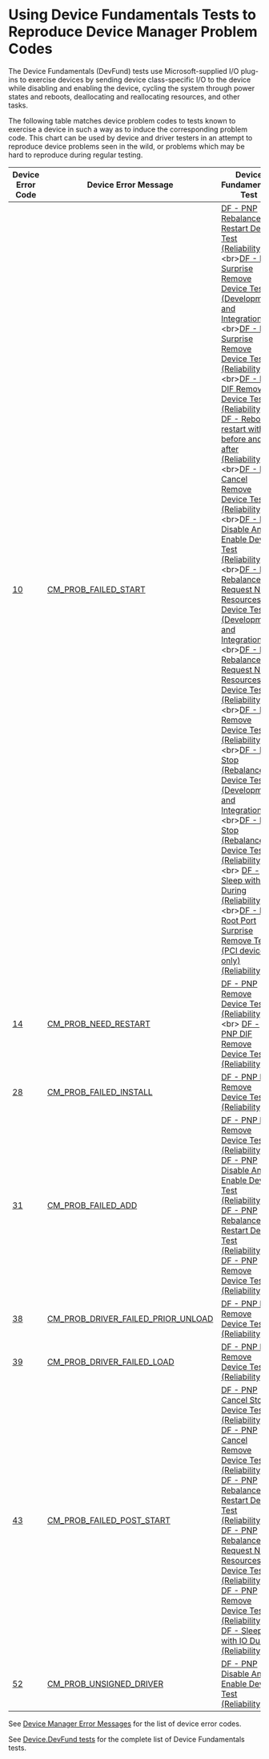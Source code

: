 # Using Device Fundamentals Tests to Reproduce Device Manager Problem Codes

The Device Fundamentals (DevFund) tests use Microsoft-supplied I/O plug-ins to exercise devices by sending device class-specific I/O to the device while disabling and enabling the device, cycling the system through power states and reboots, deallocating and reallocating resources, and other tasks.

The following table matches device problem codes to tests known to exercise a device in such a way as to induce the corresponding problem code. This chart can be used by device and driver testers in an attempt to reproduce device problems seen in the wild, or problems which may be hard to reproduce during regular testing.

| **Device Error Code**        | **Device Error Message**             | **Device Fundamentals Test**                   |                             
|------------------------------|--------------------------------------|------------------------------------------------|
| [10](https://docs.microsoft.com/en-us/windows-hardware/drivers/install/cm-prob-failed-start) | [CM\_PROB\_FAILED\_START](https://docs.microsoft.com/en-us/windows-hardware/drivers/install/cm-prob-failed-start)| [DF - PNP Rebalance Fail Restart Device Test (Reliability)](https://msdn.microsoft.com/en-us/library/windows/hardware/dn941789(v=vs.85).aspx)<br>[DF - PNP Surprise Remove Device Test (Development and Integration)](https://msdn.microsoft.com/en-us/library/windows/hardware/dn940526(v=vs.85).aspx)<br>[DF - PNP Surprise Remove Device Test (Reliability)](https://msdn.microsoft.com/en-us/library/windows/hardware/dn941905(v=vs.85).aspx)<br>[DF - PNP DIF Remove Device Test (Reliability)](https://docs.microsoft.com/en-us/windows-hardware/test/hlk/testref/731f7bde-e2da-4aab-8e35-3715fa405da7)<br>[DF - Reboot restart with IO before and after (Reliability)](https://msdn.microsoft.com/en-us/library/windows/hardware/dn929617(v=vs.85).aspx)<br>[DF - PNP Cancel Remove Device Test (Reliability)](https://msdn.microsoft.com/en-us/library/windows/hardware/dn929340(v=vs.85).aspx)<br>[DF - PNP Disable And Enable Device Test (Reliability)](https://msdn.microsoft.com/en-us/library/windows/hardware/dn929657(v=vs.85).aspx)<br>[DF - PNP Rebalance Request New Resources Device Test (Development and Integration)](https://msdn.microsoft.com/en-us/library/windows/hardware/dn942119(v=vs.85).aspx)<br>[DF - PNP Rebalance Request New Resources Device Test (Reliability)](https://msdn.microsoft.com/en-us/library/windows/hardware/dn941596(v=vs.85).aspx)<br>[DF - PNP Remove Device Test (Reliability)](https://msdn.microsoft.com/en-us/library/windows/hardware/dn942064(v=vs.85).aspx)<br>[DF - PNP Stop (Rebalance) Device Test (Development and Integration)](https://msdn.microsoft.com/en-us/library/windows/hardware/dn941324(v=vs.85).aspx)<br>[DF - PNP Stop (Rebalance) Device Test (Reliability)](https://msdn.microsoft.com/en-us/library/windows/hardware/dn940665(v=vs.85).aspx)<br>           [DF - Sleep with IO During (Reliability)](https://msdn.microsoft.com/en-us/library/windows/hardware/dn929660(v=vs.85).aspx)<br>[DF - PCI Root Port Surprise Remove Test (PCI devices only) (Reliability)](https://msdn.microsoft.com/en-us/library/windows/hardware/dn942131(v=vs.85).aspx)            |
| [14](https://docs.microsoft.com/en-us/windows-hardware/drivers/install/cm-prob-need-restart)               | [CM\_PROB\_NEED\_RESTART](https://docs.microsoft.com/en-us/windows-hardware/drivers/install/cm-prob-need-restart)                               | [DF - PNP Remove Device Test (Reliability)](https://msdn.microsoft.com/en-us/library/windows/hardware/dn942064(v=vs.85).aspx)<br>           [DF - PNP DIF Remove Device Test (Reliability)](https://msdn.microsoft.com/en-us/library/windows/hardware/dn929420(v=vs.85).aspx)                                       |
| [28](https://docs.microsoft.com/en-us/windows-hardware/drivers/install/cm-prob-failed-install)             | [CM\_PROB\_FAILED\_INSTALL](https://docs.microsoft.com/en-us/windows-hardware/drivers/install/cm-prob-failed-install)                           | [DF - PNP DIF Remove Device Test (Reliability)](https://msdn.microsoft.com/en-us/library/windows/hardware/dn929420(v=vs.85).aspx)                                      |
| [31](https://docs.microsoft.com/en-us/windows-hardware/drivers/install/cm-prob-failed-add)                 | [CM\_PROB\_FAILED\_ADD](https://docs.microsoft.com/en-us/windows-hardware/drivers/install/cm-prob-failed-add)                                   | [DF - PNP DIF Remove Device Test (Reliability)](https://docs.microsoft.com/en-us/windows-hardware/test/hlk/testref/731f7bde-e2da-4aab-8e35-3715fa405da7)<br>[DF - PNP Disable And Enable Device Test (Reliability)](https://docs.microsoft.com/en-us/windows-hardware/test/hlk/testref/9d4e2811-1007-445b-b2bd-a2e0ac8468d2)<br>[DF - PNP Rebalance Fail Restart Device Test (Reliability)](https://docs.microsoft.com/en-us/windows-hardware/test/hlk/testref/d5b9e51a-b1fc-4336-b12c-17215c20956d)<br>[DF - PNP Remove Device Test (Reliability)](https://docs.microsoft.com/en-us/windows-hardware/test/hlk/testref/ead2222e-4485-4bfc-84cd-43ac0d2e8181)                                       |
| [38](https://docs.microsoft.com/en-us/windows-hardware/drivers/install/cm-prob-driver-failed-prior-unload) | [CM\_PROB\_DRIVER\_FAILED\_PRIOR\_UNLOAD](https://docs.microsoft.com/en-us/windows-hardware/drivers/install/cm-prob-driver-failed-prior-unload) | [DF - PNP DIF Remove Device Test (Reliability)](https://msdn.microsoft.com/en-us/library/windows/hardware/dn929420(v=vs.85).aspx)                                      |
| [39](https://docs.microsoft.com/en-us/windows-hardware/drivers/install/cm-prob-driver-failed-load)         | [CM\_PROB\_DRIVER\_FAILED\_LOAD](https://docs.microsoft.com/en-us/windows-hardware/drivers/install/cm-prob-driver-failed-load)                  | [DF - PNP DIF Remove Device Test (Reliability)](https://msdn.microsoft.com/en-us/library/windows/hardware/dn929420(v=vs.85).aspx)                                      |
| [43](https://docs.microsoft.com/en-us/windows-hardware/drivers/install/cm-prob-failed-post-start)          | [CM\_PROB\_FAILED\_POST\_START](https://docs.microsoft.com/en-us/windows-hardware/drivers/install/cm-prob-failed-post-start)                    | [DF - PNP Cancel Stop Device Test (Reliability)](https://docs.microsoft.com/en-us/windows-hardware/test/hlk/testref/af6dc68b-da92-41aa-a538-fe2f73c2cb71)<br>[DF - PNP Cancel Remove Device Test (Reliability)](https://docs.microsoft.com/en-us/windows-hardware/test/hlk/testref/6b6a633f-6042-44db-888f-8fcc6381fb98)<br>[DF - PNP Rebalance Fail Restart Device Test (Reliability)](https://docs.microsoft.com/en-us/windows-hardware/test/hlk/testref/d5b9e51a-b1fc-4336-b12c-17215c20956d)<br>[DF - PNP Rebalance Request New Resources Device Test (Reliability)](https://docs.microsoft.com/en-us/windows-hardware/test/hlk/testref/c71001f9-0751-428a-9c21-eb2a77baf0ff)<br>[DF - PNP Remove Device Test (Reliability)](https://docs.microsoft.com/en-us/windows-hardware/test/hlk/testref/ead2222e-4485-4bfc-84cd-43ac0d2e8181)<br>[DF - Sleep with IO During (Reliability)](https://docs.microsoft.com/en-us/windows-hardware/test/hlk/testref/9d87d997-f451-4a3d-852c-90367d4d3864)                                            |
| [52](https://docs.microsoft.com/en-us/windows-hardware/drivers/install/cm-prob-unsigned-driver)            | [CM\_PROB\_UNSIGNED\_DRIVER](https://docs.microsoft.com/en-us/windows-hardware/drivers/install/cm-prob-unsigned-driver)                         | [DF - PNP Disable And Enable Device Test (Reliability)](https://msdn.microsoft.com/en-us/library/windows/hardware/dn929657(v=vs.85).aspx)                              |

See [Device Manager Error Messages](https://docs.microsoft.com/en-us/windows-hardware/drivers/install/device-manager-error-messages) for the list of device error codes.

See [Device.DevFund tests](https://msdn.microsoft.com/en-us/library/windows/hardware/dn941915(v=vs.85).aspx) for the complete list of Device Fundamentals tests.
